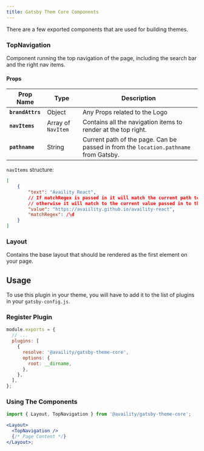 ```yaml
---
title: Gatsby Them Core Components
---
```


There are a few exported components that are used for building themes.

### TopNavigation

Component running the top navigation of the page, including the search bar and the right nav items.

#### Props

| Prop Name        | Type               | Description                                                                          |
| ---------------- | ------------------ | ------------------------------------------------------------------------------------ |
| **`brandAttrs`** | Object             | Any Props related to the Logo                                                        |
| **`navItems`**   | Array of `NavItem` | Contains all the navigation items to render at the top right.                        |
| **`pathname`**   | String             | Current path of the page. Can be passed in from the `location.pathname` from Gatsby. |

`navItems` structure:

```json
[
    {
        "text": "Availity React",
        // If matchRegex is passed in it will match the current path to the regex,
        // otherwise it will match to the current value passed in to the navitem.
        "value": "https://avaiility.github.io/availity-react",
        "matchRegex": /\d
    }
]
```

### Layout

Contains the base layout that should be rendered as the first element on your page.

## Usage

To use this plugin in your theme, you will have to add it to the list of plugins in your `gatsby-config.js`.

### Register Plugin

```js
module.exports = {
  // ...
  plugins: [
    {
      resolve: '@availity/gatsby-theme-core',
      options: {
        root: __dirname,
      },
    },
  ],
};
```

### Using The Components

```jsx
import { Layout, TopNavigation } from '@availity/gatsby-theme-core';

<Layout>
  <TopNavigation />
  {/* Page Content */}
</Layout>;
```
